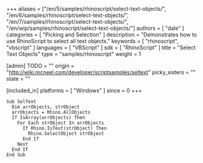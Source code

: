 +++
aliases = ["/en/5/samples/rhinoscript/select-text-objects/", "/en/6/samples/rhinoscript/select-text-objects/", "/en/7/samples/rhinoscript/select-text-objects/", "/en/wip/samples/rhinoscript/select-text-objects/"]
authors = [ "dale" ]
categories = [ "Picking and Selection" ]
description = "Demonstrates how to use RhinoScript to select all text objects."
keywords = [ "rhinoscript", "vbscript" ]
languages = [ "VBScript" ]
sdk = [ "RhinoScript" ]
title = "Select Text Objects"
type = "samples/rhinoscript"
weight = 1

[admin]
TODO = ""
origin = "http://wiki.mcneel.com/developer/scriptsamples/seltext"
picky_sisters = ""
state = ""

[included_in]
platforms = [ "Windows" ]
since = 0
+++

```vbnet
Sub SelText
  Dim arrObjects, strObject
  arrObjects = Rhino.AllObjects
  If IsArray(arrObjects) Then
    For Each strObject In arrObjects
      If Rhino.IsText(strObject) Then
        Rhino.SelectObject strObject
      End If
    Next
  End If
End Sub
```
